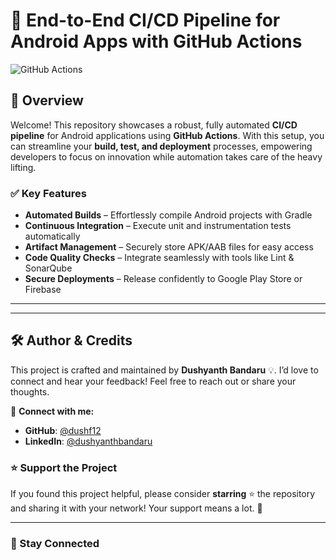 # 🚀 End-to-End CI/CD Pipeline for Android Apps with GitHub Actions

![GitHub Actions](https://imgur.com/XNUS0pA.png)

## 📌 Overview

Welcome! This repository showcases a robust, fully automated **CI/CD pipeline** for Android applications using **GitHub Actions**. With this setup, you can streamline your **build, test, and deployment** processes, empowering developers to focus on innovation while automation takes care of the heavy lifting.

### ✅ Key Features

- **Automated Builds** – Effortlessly compile Android projects with Gradle
- **Continuous Integration** – Execute unit and instrumentation tests automatically
- **Artifact Management** – Securely store APK/AAB files for easy access
- **Code Quality Checks** – Integrate seamlessly with tools like Lint & SonarQube
- **Secure Deployments** – Release confidently to Google Play Store or Firebase

---


---

## 🛠️ Author & Credits

This project is crafted and maintained by **Dushyanth Bandaru** 💡.
I’d love to connect and hear your feedback! Feel free to reach out or share your thoughts.

📧 **Connect with me:**

- **GitHub**: [@dushf12](https://github.com/dushf12)
- **LinkedIn**: [@dushyanthbandaru](https://www.linkedin.com/in/dushyanthbandaru/)

### ⭐ Support the Project

If you found this project helpful, please consider **starring** ⭐ the repository and sharing it with your network! Your support means a lot. 🚀

---

### 📢 Stay Connected


